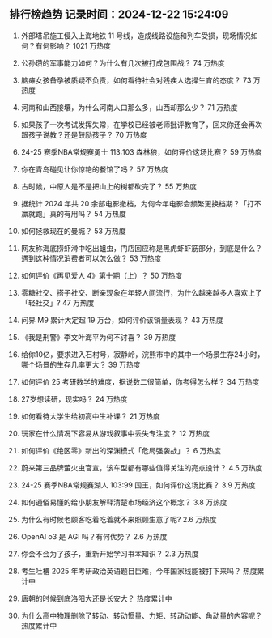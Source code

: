 
## 排行榜趋势 记录时间：2024-12-22 15:24:09
  
  1. 外部塔吊施工侵入上海地铁 11 号线，造成线路设施和列车受损，现场情况如何？有何影响？ 1021 万热度
    
  2. 公孙瓒的军事能力如何？为什么有几次被打成包围战？ 74 万热度
    
  3. 脑瘫女孩备孕被质疑不负责，如何看待社会对残疾人选择生育的态度？ 73 万热度
    
  4. 河南和山西接壤，为什么河南人口那么多，山西却那么少？ 71 万热度
    
  5. 如果孩子一次考试发挥失常，在学校已经被老师批评教育了，回来你还会再次跟孩子说教？还是鼓励孩子？ 70 万热度
    
  6. 24-25 赛季NBA常规赛勇士 113:103 森林狼，如何评价这场比赛？ 59 万热度
    
  7. 你在青岛碰见让你惊艳的餐馆了吗？ 57 万热度
    
  8. 古时候，中原人是不是把山上的树都砍完了？ 55 万热度
    
  9. 据统计 2024 年共 20 余部电影撤档，为何今年电影会频繁更换档期？「打不赢就跑」真的有用吗？ 54 万热度
    
  10. 如何拯救现在的曼城？ 53 万热度
    
  11. 网友称海底捞虾滑中吃出蛆虫，门店回应称是黑虎虾虾筋部分，到底是什么？遇到这种情况消费者可以怎么做？ 53 万热度
    
  12. 如何评价《再见爱人 4》第十期（上）？ 50 万热度
    
  13. 零糖社交、搭子社交、断亲现象在年轻人间流行，为什么越来越多人喜欢上了「轻社交」? 47 万热度
    
  14. 问界 M9 累计大定超 19 万台，如何评价该销量表现？ 43 万热度
    
  15. 《我是刑警》李文叶海平为何不讨喜？ 39 万热度
    
  16. 给你10亿，要求进入石村号，寂静岭，浣熊市中的其中一个场景生存24小时，哪个场景的生存几率更大？ 39 万热度
    
  17. 如何评价 25 考研数学的难度，据说数二很简单，你考得怎么样？ 34 万热度
    
  18. 27岁想读研，现实吗？ 24 万热度
    
  19. 如何看待大学生给初高中生补课？ 21 万热度
    
  20. 玩家在什么情况下容易从游戏叙事中丢失专注度？ 12 万热度
    
  21. 如何评价《绝区零》新出的深渊模式「危局强袭战」？ 6 万热度
    
  22. 蔚来第三品牌萤火虫官宣，该车型都有哪些值得关注的亮点设计？ 4.5 万热度
    
  23. 24-25 赛季NBA常规赛湖人 103:99 国王，如何评价这场比赛？ 3.9 万热度
    
  24. 如何通俗易懂的给小朋友解释清楚市场经济这个概念？ 3.8 万热度
    
  25. 为什么有时候老顾客吃着吃着就不来照顾生意了呢? 2.6 万热度
    
  26. OpenAI o3 是 AGI 吗？有何优势？ 2.6 万热度
    
  27. 你会不会为了孩子，重新开始学习书本知识？ 2.3 万热度
    
  28. 考生吐槽 2025 年考研政治英语题目巨难，今年国家线能被打下来吗？ 热度累计中
    
  29. 唐朝的时候到底洛阳大还是长安大？ 热度累计中
    
  30. 为什么高中物理删除了转动、转动惯量、力矩、转动动能、角动量的内容呢？ 热度累计中
    